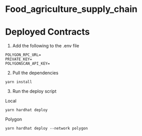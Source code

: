 # Food_agriculture_supply_chain

# Deployed Contracts

1. Add the following to the .env file

```
POLYGON_RPC_URL=
PRIVATE_KEY=
POLYGONSCAN_API_KEY=
```

2. Pull the dependencies

```
yarn install
```

3. Run the deploy script

Local

```
yarn hardhat deploy
```

Polygon

```
yarn hardhat deploy --network polygon
```